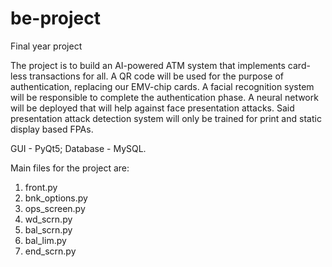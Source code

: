 # be-project
Final year project

The project is to build an AI-powered ATM system that implements card-less transactions for all.
A QR code will be used for the purpose of authentication, replacing our EMV-chip cards.
A facial recognition system will be responsible to complete the authentication phase.
A neural network will be deployed that will help against face presentation attacks.
Said presentation attack detection system will only be trained for print and static display based FPAs.

GUI - PyQt5;
Database - MySQL.

Main files for the project are:
  1. front.py
  2. bnk_options.py
  3. ops_screen.py
  4. wd_scrn.py
  5. bal_scrn.py
  6. bal_lim.py
  7. end_scrn.py
